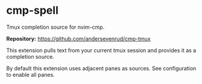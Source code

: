 # cmp-spell

Tmux completion source for nvim-cmp.

**Repository:** <https://github.com/andersevenrud/cmp-tmux>

This extension pulls text from your current tmux session and provides it as a completion source.

By default this extension uses adjacent panes as sources. See configuration to enable all panes.
